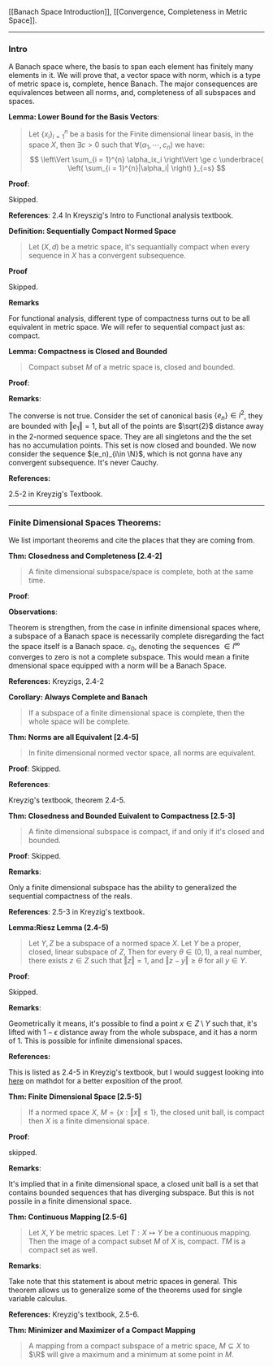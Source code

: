 [[Banach Space Introduction]],  [[Convergence, Completeness in Metric Space]].

---
### **Intro**

A Banach space where, the basis to span each element has finitely many elements in it. We will prove that, a vector space with norm, which is a type of metric space is, complete, hence Banach. The major consequences are equivalences between all norms, and, completeness of all subspaces and spaces. 

**Lemma: Lower Bound for the Basis Vectors**: 
> Let $\{x_i\}_{i=1}^n$ be a basis for the Finite dimensional linear basis, in the space $X$, then $\exists c > 0$ such that $\forall (\alpha_1, \cdots, c_n)$ we have: 
> $$
> \left\Vert 
>     \sum_{i = 1}^{n}
>     \alpha_ix_i
> \right\Vert \ge c
> \underbrace{
>     \left(
>     \sum_{i = 1}^{n}|\alpha_i|
>     \right)
> }_{=s}
> $$

**Proof**: 

Skipped.

**References**: 2.4 In Kreyszig's Intro to Functional analysis textbook. 

**Definition: Sequentially Compact Normed Space**
> Let $(X, d)$ be a metric space, it's sequantially compact when every sequence in $X$ has a convergent subsequence. 

**Proof**

Skipped. 

**Remarks**

For functional analysis, different type of compactness turns out to be all equivalent in metric space. We will refer to sequential compact just as: compact. 

**Lemma: Compactness is Closed and Bounded**
> Compact subset $M$ of a metric space is, closed and bounded. 

**Proof**: 

**Remarks**: 

The converse is not true. Consider the set of canonical basis $\{e_n\} \in l^2$, they are bounded with $\Vert e_1\Vert = 1$, but all of the points are $\sqrt{2}$ distance away in the 2-normed sequence space. They are all singletons and the the set has no accumulation points. This set is now closed and bounded. We now consider the sequence $(e_n)_{i\in \N}$, which is not gonna have any convergent subsequence. It's never Cauchy. 


**References:** 

2.5-2 in Kreyzig's Textbook. 

---
### **Finite Dimensional Spaces Theorems**: 

We list important theorems and cite the places that they are coming from. 

**Thm: Closedness and Completeness [2.4-2]**
> A finite dimensional subspace/space is complete, both at the same time. 

**Proof**: 

**Observations**: 

Theorem is strengthen, from the case in infinite dimensional spaces where, a subspace of a Banach space is necessarily complete disregarding the fact the space itself is a Banach space. $c_0$, denoting the sequences $\in l^\infty$ converges to zero is not a complete subspace. This would mean a finite dmensional space equipped with a norm will be a Banach Space. 

**References:** Kreyzigs, 2.4-2

**Corollary: Always Complete and Banach**
> If a subspace of a finite dimensional space is complete, then the whole space will be complete. 

**Thm: Norms are all Equivalent [2.4-5]**
> In finite dimensional normed vector space, all norms are equivalent. 

**Proof**: 
Skipped. 

**References**: 

Kreyzig's textbook, theorem 2.4-5. 

**Thm: Closedness and Bounded Euivalent to Compactness [2.5-3]**
> A finite dimensional subspace is compact, if and only if it's closed and bounded. 

**Proof**: 
Skipped. 

**Remarks**: 

Only a finite dimensional subspace has the ability to generalized the sequential compactness of the reals. 

**References**: 
2.5-3 in Kreyzig's textbook. 

**Lemma:Riesz Lemma (2.4-5)**
> Let $Y, Z$ be a subspace of a normed space $X$. Let $Y$ be a proper, closed, linear subspace of $Z$, Then for every $\theta \in (0, 1)$, a real number, there exists $z\in Z$ such that $\Vert z\Vert = 1$, and $\Vert z - y\Vert \ge \theta$ for all $y\in Y$. 

**Proof**:

Skipped. 

**Remarks**: 

Geometrically it means, it's possible to find a point $x\in Z\setminus Y$ such that, it's lifted with $1 - \epsilon$ distance away from the whole subspace, and it has a norm of $1$. This is possible for infinite dimensional spaces. 

**References:**

This is listed as 2.4-5 in Kreyzig's textbook, but I would suggest looking into [here](http://mathonline.wikidot.com/riesz-s-lemma) on mathdot for a better exposition of the proof. 


**Thm: Finite Dimensional Space [2.5-5]**
> If a normed space $X$, $M = \{x: \Vert x\Vert \le 1\}$, the closed unit ball, is compact then $X$ is a finite dimensional space. 

**Proof**: 

skipped. 

**Remarks**: 

It's implied that in a finite dimensional space, a closed unit ball is a set that contains bounded sequences that has diverging subspace. But this is not possile in a finite dimensional space. 

**Thm: Continuous Mapping [2.5-6]**
> Let $X, Y$ be metric spaces. Let $T: X \mapsto Y$ be a continuous mapping. Then the image of a compact subset $M$ of $X$ is, compact. $TM$ is a compact set as well. 

**Remarks**: 

Take note that this statement is about metric spaces in general. This theorem allows us to generalize some of the theorems used for single variable calculus. 

**References:** Kreyzig's textbook, 2.5-6. 


**Thm: Minimizer and Maximizer of a Compact Mapping**
> A mapping from a compact subspace of a metric space, $M\subseteq X$ to $\R$ will give a maximum and a minimum at some point in $M$. 
